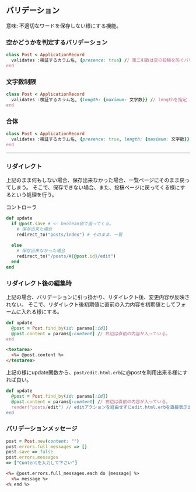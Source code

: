 ## バリデーション
意味: 不適切なワードを保存しない様にする機能。


### 空かどうかを判定するバリデーション
```ruby
class Post < ApplicationRecord
  validates :検証するカラム名, {presence: true} // 第二引数は空の投稿を防ぐバリデーション
end

``` 

### 文字数制限
```ruby
class Post < ApplicationRecord
  validates :検証するカラム名, {length: {maximum: 文字数}} // lengthを指定
end
```

### 合体
```ruby
class Post < ApplicationRecord
  validates :検証するカラム名, {presence: true, length: {maximum: 文字数}} // lengthを指定
end
```

---

### リダイレクト

上記のまま何もしない場合、保存出来なかった場合、一覧ページにそのまま戻ってしまう。
そこで、保存できない場合、また、投稿ページに戻ってくる様にするという処理を行う。

コントローラ
```ruby
def update
  if @post.save # <- boolean値で返ってくる。
    # 保存出来た場合
    redirect_to("posts/index") # そのまま、一覧
    
  else
    # 保存出来なかった場合
    redirect_to("/posts/#{@post.id}/edit")
  end
end
```

### リダイレクト後の編集時
上記の場合、バリデーションに引っ掛かり、リダイレクト後、変更内容が反映されない。
そこで、リダイレクト後初期値に直前の入力内容を初期値としてフォームに入れる様にする。

```ruby
def update
  @post = Post.find_by(id: params[:id])
  @post.content = params[:content] // 右辺は直前の内容が入っている。
end
```
```html
<textarea>
  <%= @post.content %>
</textarea>
```

上記の様にupdate関数から、```post/edit.html.erb```に@postを利用出来る様にすれば良い。

```ruby
def update
  @post = Post.find_by(id: params[:id])
  @post.content = params[:content] // 右辺は直前の内容が入っている。
  render("posts/edit") // editアクションを経由せずにedit.html.erbを直接表示出来る。
end
```

### バリデーションメッセージ
```ruby
post = Post.new(content: "")
post.errors.full_messages => []
post.save => false
post.errors.messages
=> ["Contentを入力して下さい"]
```
```html
<%= @post.errors.full_messages.each do |message| %>
  <%= message %>
<% end %>
```
